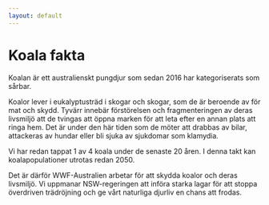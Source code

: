 ```yaml
---
layout: default
---
```

# Koala fakta

Koalan är ett australienskt pungdjur som sedan 2016 har kategoriserats som sårbar.

Koalor lever i eukalyptusträd i skogar och skogar, som de är beroende av för mat och skydd. Tyvärr innebär förstörelsen och fragmenteringen av deras livsmiljö att de tvingas att öppna marken för att leta efter en annan plats att ringa hem. Det är under den här tiden som de möter att drabbas av bilar, attackeras av hundar eller bli sjuka av sjukdomar som klamydia.

Vi har redan tappat 1 av 4 koala under de senaste 20 åren. I denna takt kan koalapopulationer utrotas redan 2050.

Det är därför WWF-Australien arbetar för att skydda koalor och deras livsmiljö. Vi uppmanar NSW-regeringen att införa starka lagar för att stoppa överdriven trädröjning och ge vårt naturliga djurliv en chans att frodas.
